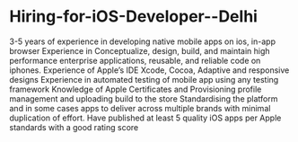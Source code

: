 # Hiring-for-iOS-Developer--Delhi
3-5 years of experience in developing native mobile apps on ios, in-app browser Experience in Conceptualize, design, build, and maintain high performance enterprise applications, reusable, and reliable code on iphones. Experience of Apple’s IDE Xcode, Cocoa, Adaptive and responsive designs Experience in automated testing of mobile app using any testing framework Knowledge of Apple Certificates and Provisioning profile management and uploading build to the store Standardising the platform and in some cases apps to deliver across multiple brands with minimal duplication of effort. Have published at least 5 quality iOS apps per Apple standards with a good rating score
